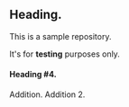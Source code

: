 ## Heading.
This is a sample repository.

It's for **testing** purposes only.

#### Heading #4.
Addition.
Addition 2.
